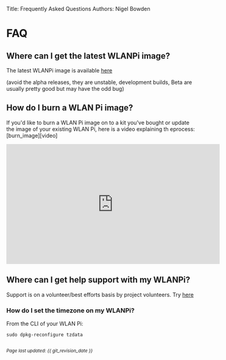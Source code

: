 Title: Frequently Asked Questions
Authors: Nigel Bowden

# FAQ

## Where can I get the latest WLANPi image?

The latest WLANPi image is available [here][wlanpi_releases]

(avoid the alpha releases, they are unstable, development builds, Beta are usually pretty good but may have the odd bug)

## How do I burn a WLAN Pi image?

If you'd like to burn a WLAN Pi image on to a kit you've bought or update the image of your existing WLAN Pi, here is a video explaining th eprocess: [burn_image][video]

<iframe width="560" height="315" src="https://www.youtube.com/embed/sD4WlNyyWDs" frameborder="0" allow="accelerometer; autoplay; encrypted-media; gyroscope; picture-in-picture" allowfullscreen></iframe>

## Where can I get help support with my WLANPi?

Support is on a volunteer/best efforts basis by project volunteers. Try [here][support]

### How do I set the timezone on my WLANPi?

From the CLI of your WLAN Pi:

```
sudo dpkg-reconfigure tzdata
```

<!-- Link list -->
[support]: support.md
[wlanpi_releases]: https://github.com/WLAN-Pi/wlanpi/releases
[burn_image]: https://youtu.be/sD4WlNyyWDs

<small><br><i>Page last updated: {{ git_revision_date }} </i></small>